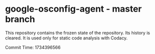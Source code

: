 # google-osconfig-agent - master branch

This repository contains the frozen state of the repository.
Its history is cleared. It is used only for static code
analysis with Codacy.

Commit Time: 1734396566